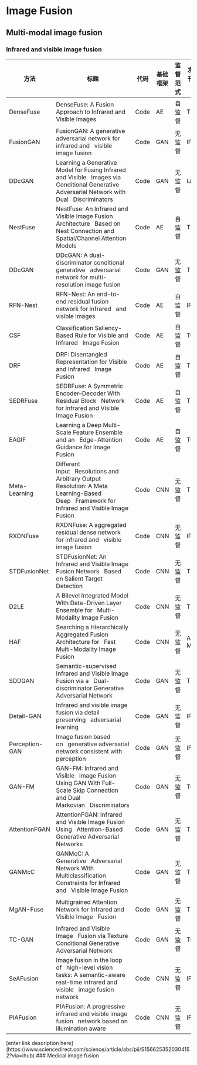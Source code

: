 # Image Fusion
## Multi-modal image fusion
### Infrared and visible image fusion
<table>
<thead>
  <tr>
    <th>方法</th>
    <th>标题</th>
    <th>代码</th>
    <th>基础框架</th>
    <th>监督范式</th>
    <th>发表期刊或会议</th>
    <th>年份</th>
  </tr>
</thead>
<tbody>
  <tr>
    <td>DenseFuse</td>
    <td>DenseFuse: A Fusion Approach to Infrared and Visible Images</td>
    <td>Code</td>
    <td>AE</td>
    <td>自监督</td>
    <td>TIP</td>
    <td>2019</td>
  </tr>
  <tr>
    <td>FusionGAN</td>
    <td>FusionGAN: A generative adversarial network for infrared and&nbsp;&nbsp;&nbsp;visible image fusion</td>
    <td>Code</td>
    <td>GAN</td>
    <td>无监督</td>
    <td>IF</td>
    <td>2019</td>
  </tr>
  <tr>
    <td>DDcGAN</td>
    <td>Learning a Generative Model for Fusing Infrared and Visible&nbsp;&nbsp;&nbsp;Images via Conditional Generative Adversarial Network with Dual&nbsp;&nbsp;&nbsp;Discriminators</td>
    <td>Code</td>
    <td>GAN</td>
    <td>无监督</td>
    <td>IJCAI</td>
    <td>2019</td>
  </tr>
  <tr>
    <td>NestFuse</td>
    <td>NestFuse: An Infrared and Visible Image Fusion Architecture&nbsp;&nbsp;&nbsp;Based on Nest Connection and Spatial/Channel Attention Models</td>
    <td>Code</td>
    <td>AE</td>
    <td>自监督</td>
    <td>TIM</td>
    <td>2020</td>
  </tr>
  <tr>
    <td>DDcGAN</td>
    <td>DDcGAN: A dual-discriminator conditional generative&nbsp;&nbsp;&nbsp;adversarial network for multi-resolution image fusion</td>
    <td>Code</td>
    <td>GAN</td>
    <td>无监督</td>
    <td>TIP </td>
    <td>2020</td>
  </tr>
  <tr>
    <td>RFN-Nest</td>
    <td>RFN-Nest: An end-to-end residual fusion network for infrared&nbsp;&nbsp;&nbsp;and visible images</td>
    <td>Code</td>
    <td>AE</td>
    <td>自监督</td>
    <td>IF</td>
    <td>2021</td>
  </tr>
  <tr>
    <td>CSF</td>
    <td>Classification Saliency-Based Rule for Visible and Infrared&nbsp;&nbsp;&nbsp;Image Fusion</td>
    <td>Code</td>
    <td>AE</td>
    <td>自监督</td>
    <td>TCI</td>
    <td>2021</td>
  </tr>
  <tr>
    <td>DRF</td>
    <td>DRF: Disentangled Representation for Visible and Infrared&nbsp;&nbsp;&nbsp;Image Fusion</td>
    <td>Code</td>
    <td>AE</td>
    <td>自监督</td>
    <td>TIM</td>
    <td>2021</td>
  </tr>
  <tr>
    <td>SEDRFuse</td>
    <td>SEDRFuse: A Symmetric Encoder–Decoder With Residual Block&nbsp;&nbsp;&nbsp;Network for Infrared and Visible Image Fusion</td>
    <td>Code</td>
    <td>AE</td>
    <td>自监督</td>
    <td>TIM</td>
    <td>2021</td>
  </tr>
  <tr>
    <td>EAGIF</td>
    <td>Learning a Deep Multi-Scale Feature Ensemble and an&nbsp;&nbsp;&nbsp;Edge-Attention Guidance for Image Fusion</td>
    <td>Code</td>
    <td>AE</td>
    <td>自监督</td>
    <td>TCSVT</td>
    <td>2021</td>
  </tr>
  <tr>
    <td>Meta-Learning</td>
    <td> Different Input&nbsp;&nbsp;&nbsp;Resolutions and Arbitrary Output Resolution: A Meta Learning-Based Deep&nbsp;&nbsp;&nbsp;Framework for Infrared and Visible Image Fusion</td>
    <td>Code</td>
    <td>CNN</td>
    <td>无监督</td>
    <td>TIP</td>
    <td>2021</td>
  </tr>
  <tr>
    <td>RXDNFuse</td>
    <td>RXDNFuse: A aggregated residual dense network for infrared and&nbsp;&nbsp;&nbsp;visible image fusion</td>
    <td>Code</td>
    <td>CNN</td>
    <td>无监督</td>
    <td>IF</td>
    <td>2021</td>
  </tr>
  <tr>
    <td>STDFusionNet</td>
    <td>STDFusionNet: An Infrared and Visible Image Fusion Network&nbsp;&nbsp;&nbsp;Based on Salient Target Detection</td>
    <td>Code</td>
    <td>CNN</td>
    <td>无监督</td>
    <td>TIM</td>
    <td>2021</td>
  </tr>
  <tr>
    <td>D2LE</td>
    <td>A Bilevel Integrated Model With Data-Driven Layer Ensemble for&nbsp;&nbsp;&nbsp;Multi-Modality Image Fusion</td>
    <td>Code</td>
    <td>CNN</td>
    <td>无监督</td>
    <td>TIP</td>
    <td>2021</td>
  </tr>
  <tr>
    <td>HAF</td>
    <td>Searching a Hierarchically Aggregated Fusion Architecture for&nbsp;&nbsp;&nbsp;Fast Multi-Modality Image Fusion</td>
    <td>Code</td>
    <td>CNN</td>
    <td>无监督</td>
    <td>ACM MM</td>
    <td>2021</td>
  </tr>
  <tr>
    <td>SDDGAN</td>
    <td>Semantic-supervised Infrared and Visible Image Fusion via a&nbsp;&nbsp;&nbsp;Dual-discriminator Generative Adversarial Network</td>
    <td>Code</td>
    <td>GAN</td>
    <td>无监督</td>
    <td>TMM</td>
    <td>2021</td>
  </tr>
  <tr>
    <td>Detail-GAN</td>
    <td>Infrared and visible image fusion via detail preserving&nbsp;&nbsp;&nbsp;adversarial learning</td>
    <td>Code</td>
    <td>GAN</td>
    <td>无监督</td>
    <td>IF</td>
    <td>2021</td>
  </tr>
  <tr>
    <td>Perception-GAN</td>
    <td> Image fusion based on&nbsp;&nbsp;&nbsp;generative adversarial network consistent with perception</td>
    <td>Code</td>
    <td>GAN</td>
    <td>无监督</td>
    <td>IF</td>
    <td>2021</td>
  </tr>
  <tr>
    <td>GAN-FM</td>
    <td>GAN-FM: Infrared and Visible&nbsp;&nbsp;&nbsp;Image Fusion Using GAN With Full-Scale Skip Connection and Dual Markovian&nbsp;&nbsp;&nbsp;Discriminators</td>
    <td>Code</td>
    <td>GAN</td>
    <td>无监督</td>
    <td>TCI</td>
    <td>2021</td>
  </tr>
  <tr>
    <td>AttentionFGAN</td>
    <td>AttentionFGAN: Infrared and Visible Image Fusion Using&nbsp;&nbsp;&nbsp;Attention-Based Generative Adversarial Networks</td>
    <td>Code</td>
    <td>GAN</td>
    <td>无监督</td>
    <td>TMM</td>
    <td>2021</td>
  </tr>
  <tr>
    <td>GANMcC</td>
    <td>GANMcC: A Generative&nbsp;&nbsp;&nbsp;Adversarial Network With Multiclassification Constraints for Infrared and&nbsp;&nbsp;&nbsp;Visible Image Fusion</td>
    <td>Code</td>
    <td>GAN</td>
    <td>无监督</td>
    <td>TIM</td>
    <td>2021</td>
  </tr>
  <tr>
    <td>MgAN-Fuse</td>
    <td>Multigrained Attention Network for Infrared and Visible Image&nbsp;&nbsp;&nbsp;Fusion</td>
    <td>Code</td>
    <td>GAN</td>
    <td>无监督</td>
    <td>TIM</td>
    <td>2021</td>
  </tr>
  <tr>
    <td>TC-GAN</td>
    <td>Infrared and Visible Image&nbsp;&nbsp;&nbsp;Fusion via Texture Conditional Generative Adversarial Network</td>
    <td>Code</td>
    <td>GAN</td>
    <td>无监督</td>
    <td>TCSVT</td>
    <td>2021</td>
  </tr>
  <tr>
    <td>SeAFusion</td>
    <td>Image fusion in the loop of&nbsp;&nbsp;&nbsp;high-level vision tasks: A semantic-aware real-time infrared and visible&nbsp;&nbsp;&nbsp;image fusion network</td>
    <td>Code</td>
    <td>CNN</td>
    <td>无监督</td>
    <td>IF</td>
    <td>2022</td>
  </tr>
  <tr>
    <td>PIAFusion</td>
    <td>PIAFusion: A progressive infrared and visible image fusion&nbsp;&nbsp;&nbsp;network based on illumination aware</td>
    <td>Code</td>
    <td>CNN</td>
    <td>无监督</td>
    <td>IF</td>
    <td>2022</td>
  </tr>
</tbody>
</table>
[enter link description here](https://www.sciencedirect.com/science/article/abs/pii/S1566253520304152?via=ihub)
### Medical image fusion
